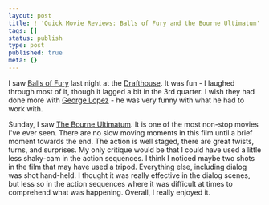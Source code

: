 ```yaml
---
layout: post
title: ! 'Quick Movie Reviews: Balls of Fury and the Bourne Ultimatum'
tags: []
status: publish
type: post
published: true
meta: {}
---
```

I saw [Balls of Fury](http://imdb.com/title/tt0424823/) last night at the [Drafthouse](http://www.drafthouse.com/westlakes).  It was fun - I laughed through most of it, though it lagged a bit in the 3rd quarter.  I wish they had done more with [George Lopez](http://www.georgelopez.com/home/home.html) - he was very funny with what he had to work with.

Sunday, I saw [The Bourne Ultimatum](http://imdb.com/title/tt0440963/).  It is one of the most non-stop movies I've ever seen.  There are no slow moving moments in this film until a brief moment towards the end.  The action is well staged, there are great twists, turns, and surprises.  My only critique would be that I could have used a little less shaky-cam in the action sequences.  I think I noticed maybe two shots in the film that may have used a tripod.  Everything else, including dialog was shot hand-held.  I thought it was really effective in the dialog scenes, but less so in the action sequences where it was difficult at times to comprehend what was happening.  Overall, I really enjoyed it.
